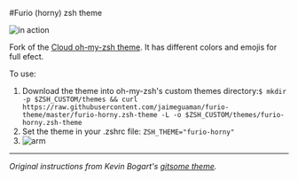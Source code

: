 #Furio (horny) zsh theme

![in action](https://raw.githubusercontent.com/hectorpalmatellez/furio-theme/master/zsh-furio-2.gif)

Fork of the [Cloud oh-my-zsh theme](https://github.com/robbyrussell/oh-my-zsh/blob/master/themes/cloud.zsh-theme). It has different colors and emojis for full efect.

To use:

1. Download the theme into oh-my-zsh's custom themes directory:`$ mkdir -p $ZSH_CUSTOM/themes && curl https://raw.githubusercontent.com/jaimeguaman/furio-theme/master/furio-horny.zsh-theme -L -o $ZSH_CUSTOM/themes/furio-horny.zsh-theme`
2. Set the theme in your .zshrc file: `ZSH_THEME="furio-horny"`
3. ![arm](https://raw.githubusercontent.com/hectorpalmatellez/furio-theme/master/arm.png)

---
_Original instructions from Kevin Bogart's [gitsome theme](https://github.com/KevinBongart/gitsome)._
